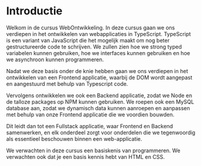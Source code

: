 # Introductie

Welkom in de cursus WebOntwikkeling. In deze cursus gaan we ons verdiepen in het ontwikkelen van webapplicaties in TypeScript. TypeScript is een variant van JavaScript die het mogelijk maakt om nog beter gestructureerde code te schrijven. We zullen zien hoe we strong typed variabelen kunnen gebruiken, hoe we interfaces kunnen gebruiken en hoe we asynchroon kunnen programmeren.

Nadat we deze basis onder de knie hebben gaan we ons verdiepen in het ontwikkelen van een Frontend applicatie, waarbij de DOM wordt aangepast en aangestuurd met behulp van Typescript code.

Vervolgens ontwikkelen we ook een Backend applicatie, zodat we Node en de talloze packages op NPM kunnen gebruiken. We roepen ook een MySQL database aan, zodat we dynamisch data kunnen aanroepen en aanpassen met behulp van onze Frontend applicatie die we voordien bouwden.

Dit leidt dan tot een Fullstack applicatie, waar Frontend en Backend samenwerken, en elk onderdeel zorgt voor onderdelen die we tegenwoordig als essentieel beschouwen binnen een web-applicatie.

We verwachten in deze cursus een basiskenis van programmeren. We verwachten ook dat je een basis kennis hebt van HTML en CSS.
